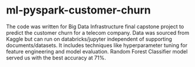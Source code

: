 # ml-pyspark-customer-churn
The code was written for Big Data Infrastructure final capstone project to predict the customer churn for a telecom company. Data was sourced from Kaggle but can run on databricks/jupyter independent of supporting documents/datasets. It includes techniques like hyperparameter tuning for feature engineering and model evaluation. Random Forest Classifier model served us with the best accuracy at 71%.
